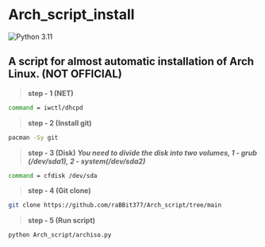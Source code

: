 # Arch_script_install
![Python 3.11]([https://img.shields.io/pypi/pyversions/clubhouse?color=blueviolet](https://img.shields.io/pypi/pyversions/python))

## A script for almost automatic installation of Arch Linux. (NOT OFFICIAL)

> **step - 1 (NET)** 

```bash
command = iwctl/dhcpd
```
> **step - 2 (Install git)**

```bash
pacman -Sy git
```
> **step - 3 (Disk)** ***You need to divide the disk into two volumes, 1 - grub (/dev/sda1), 2 - system(/dev/sda2)***

```bash
command = cfdisk /dev/sda
```
> **step - 4 (Git clone)**

```bash
git clone https://github.com/raBBit377/Arch_script/tree/main
```
> **step - 5 (Run script)**

```bash
python Arch_script/archiso.py
```
